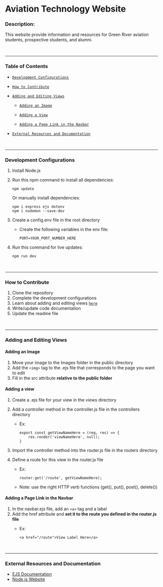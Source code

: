 # Aviation Technology Website

### Description:
This website provide information and resources for Green River aviation students, prospective students, and alumni.

</br>
<hr>

### Table of Contents
- [`Development Configurations`](#development-configurations)

- [`How to Contribute`](#how-to-contribute)

- [`Adding and Editing Views`](#adding-and-editing-views)

    - [`Adding an Image`](#adding-an-image)

    - [`Adding a View`](#adding-a-view)

    - [`Adding a Page Link in the Navbar`](#adding-a-page-link-in-the-navbar)

- [`External Resources and Documentation`](#external-resources-and-documentation)

</br>
<hr>

### Development Configurations

1. Install Node.js

2. Run this npm command to install all dependencies:

    ``` 
    npm update 
    ```

    Or manually install dependencies:

    ```
    npm i express ejs dotenv 
    npm i nodemon --save-dev
    ```

3. Create a config.env file in the root directory

    - Create the following variables in the env file:

        ```
        PORT=YOUR_PORT_NUMBER_HERE
        ```

4. Run this command for live updates:

    ```
    npm run dev
    ```

</br>
<hr>

### How to Contribute
1. Clone the repository
2. Complete the development configurations
3. Learn about adding and editing views [`here`](#adding-and-editing-views)
4. Write/update code documentation
5. Update the readme file

</br>
<hr>

### Adding and Editing Views

#### Adding an Image
1. Move your image to the Images folder in the public directory
2. Add the `<img>` tag to the .ejs file that corresponds to the page you want to edit
3. Fill in the src attribute **relative to the public folder**


#### Adding a view
1. Create a .ejs file for your view in the views directory
2. Add a controller method in the controller.js file in the controllers directory
    - Ex:

        ```
        export const getViewNameHere = (req, res) => {
            res.render('viewNameHere', null);
        }
        ```

3. Import the controller method into the router.js file in the routers directory
4. Define a route for this view in the router.js file
    - Ex:

        ```
        router.get('/route', getViewNameHere);
        ```

    - Note: use the right HTTP verb functions (get(), put(), post(), delete())

#### Adding a Page Link in the Navbar
1. In the navbar.ejs file, add an `<a>` tag and a label
2. Add the href attribute and **set it to the route you defined in the router.js file**
    - Ex:

        ```
        <a href="/route">View Label Here</a>
        ```

</br>
<hr>

### External Resources and Documentation
- [EJS Documentation](https://ejs.co/)
- [Node.js Website](https://nodejs.org/en)